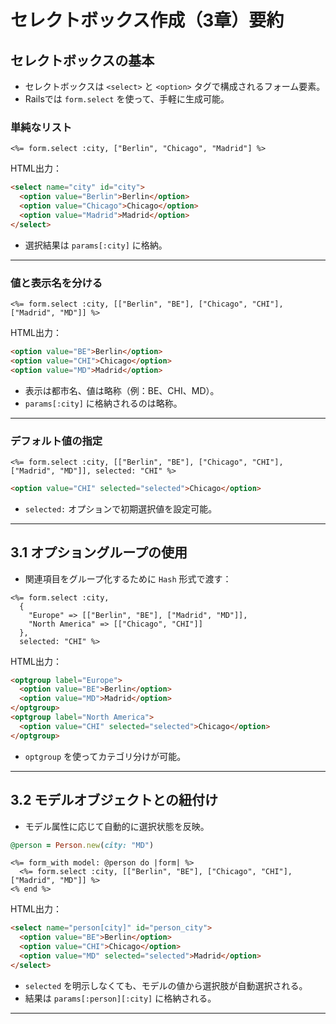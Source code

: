 # セレクトボックス作成（3章）要約

## セレクトボックスの基本
- セレクトボックスは `<select>` と `<option>` タグで構成されるフォーム要素。
- Railsでは `form.select` を使って、手軽に生成可能。

### 単純なリスト
```erb
<%= form.select :city, ["Berlin", "Chicago", "Madrid"] %>
```
HTML出力：
```html
<select name="city" id="city">
  <option value="Berlin">Berlin</option>
  <option value="Chicago">Chicago</option>
  <option value="Madrid">Madrid</option>
</select>
```
- 選択結果は `params[:city]` に格納。

---

### 値と表示名を分ける
```erb
<%= form.select :city, [["Berlin", "BE"], ["Chicago", "CHI"], ["Madrid", "MD"]] %>
```
HTML出力：
```html
<option value="BE">Berlin</option>
<option value="CHI">Chicago</option>
<option value="MD">Madrid</option>
```
- 表示は都市名、値は略称（例：BE、CHI、MD）。
- `params[:city]` に格納されるのは略称。

---

### デフォルト値の指定
```erb
<%= form.select :city, [["Berlin", "BE"], ["Chicago", "CHI"], ["Madrid", "MD"]], selected: "CHI" %>
```
```html
<option value="CHI" selected="selected">Chicago</option>
```
- `selected:` オプションで初期選択値を設定可能。

---

## 3.1 オプショングループの使用
- 関連項目をグループ化するために `Hash` 形式で渡す：
```erb
<%= form.select :city,
  {
    "Europe" => [["Berlin", "BE"], ["Madrid", "MD"]],
    "North America" => [["Chicago", "CHI"]]
  },
  selected: "CHI" %>
```
HTML出力：
```html
<optgroup label="Europe">
  <option value="BE">Berlin</option>
  <option value="MD">Madrid</option>
</optgroup>
<optgroup label="North America">
  <option value="CHI" selected="selected">Chicago</option>
</optgroup>
```
- `optgroup` を使ってカテゴリ分けが可能。

---

## 3.2 モデルオブジェクトとの紐付け
- モデル属性に応じて自動的に選択状態を反映。
```ruby
@person = Person.new(city: "MD")
```
```erb
<%= form_with model: @person do |form| %>
  <%= form.select :city, [["Berlin", "BE"], ["Chicago", "CHI"], ["Madrid", "MD"]] %>
<% end %>
```
HTML出力：
```html
<select name="person[city]" id="person_city">
  <option value="BE">Berlin</option>
  <option value="CHI">Chicago</option>
  <option value="MD" selected="selected">Madrid</option>
</select>
```
- `selected` を明示しなくても、モデルの値から選択肢が自動選択される。
- 結果は `params[:person][:city]` に格納される。

---

